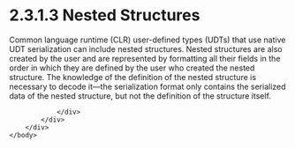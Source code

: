 <html dir="LTR" xmlns:mshelp="http://msdn.microsoft.com/mshelp" xmlns:ddue="http://ddue.schemas.microsoft.com/authoring/2003/5" xmlns:xlink="http://www.w3.org/1999/xlink" xmlns:tool="http://www.microsoft.com/tooltip">
    <head>
        <meta http-equiv="Content-Type" content="text/html; CHARSET=utf-8"></meta>
        <meta name="save" content="history"></meta>
        <title>2.3.1.3 Nested Structures</title>
        <xml>
            <mshelp:toctitle title="2.3.1.3 Nested Structures"></mshelp:toctitle>
            <mshelp:rltitle title="[MS-SSCLRT]: Nested Structures"></mshelp:rltitle>
            <mshelp:keyword index="A" term="d114b2cb-824c-415d-99e4-a3e701eb3c4c"></mshelp:keyword>
            <mshelp:attr name="DCSext.ContentType" value="open specification"></mshelp:attr>
            <mshelp:attr name="AssetID" value="d114b2cb-824c-415d-99e4-a3e701eb3c4c"></mshelp:attr>
            <mshelp:attr name="TopicType" value="kbRef"></mshelp:attr>
            <mshelp:attr name="DCSext.Title" value="[MS-SSCLRT]: Nested Structures" />
        </xml>
    </head>
    <body>
        <div id="header">
            <h1 class="heading">2.3.1.3 Nested Structures</h1>
        </div>
        <div id="mainSection">
            <div id="mainBody">
                <div id="allHistory" class="saveHistory"></div>
                <div id="sectionSection0" class="section" name="collapseableSection">
                    

<p>Common language runtime (CLR) user-defined types (UDTs) that
use native UDT serialization can include nested structures. Nested structures
are also created by the user and are represented by formatting all their fields
in the order in which they are defined by the user who created the nested
structure. The knowledge of the definition of the nested structure is necessary
to decode it—the serialization format only contains the serialized data of the
nested structure, but not the definition of the structure itself.</p>


                </div>
            </div>
        </div>
    </body>
</html>
